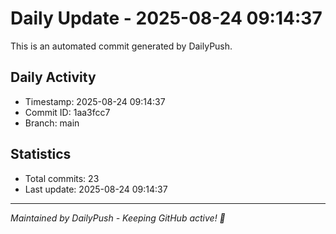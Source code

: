 # Daily Update - 2025-08-24 09:14:37

This is an automated commit generated by DailyPush.

## Daily Activity
- Timestamp: 2025-08-24 09:14:37
- Commit ID: 1aa3fcc7
- Branch: main

## Statistics
- Total commits: 23
- Last update: 2025-08-24 09:14:37

---
*Maintained by DailyPush - Keeping GitHub active! 🚀*
